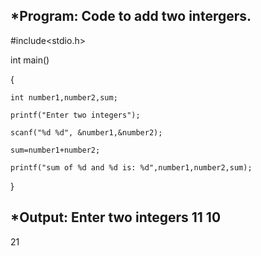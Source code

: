 ## *Program: Code to add two intergers.

#include<stdio.h>

int main()

{

    int number1,number2,sum;
    
    printf("Enter two integers");
    
    scanf("%d %d", &number1,&number2);
    
    sum=number1+number2;
    
    printf("sum of %d and %d is: %d",number1,number2,sum);
    
}

## *Output: Enter two integers 11 10

21 
